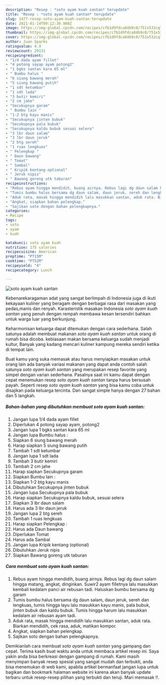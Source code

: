 ```yaml
---
description: "Resep : *soto ayam kuah santan* terupdate"
title: "Resep : *soto ayam kuah santan* terupdate"
slug: 1477-resep-soto-ayam-kuah-santan-terupdate
date: 2021-01-14T09:12:30.908Z
image: https://img-global.cpcdn.com/recipes/cfb1d9fdca84b9c0/751x532cq70/soto-ayam-kuah-santan-foto-resep-utama.jpg
thumbnail: https://img-global.cpcdn.com/recipes/cfb1d9fdca84b9c0/751x532cq70/soto-ayam-kuah-santan-foto-resep-utama.jpg
cover: https://img-global.cpcdn.com/recipes/cfb1d9fdca84b9c0/751x532cq70/soto-ayam-kuah-santan-foto-resep-utama.jpg
author: Juan Sparks
ratingvalue: 4.9
reviewcount: 29131
recipeingredient:
- "1/4 dada ayam fillet"
- "4 potong sayap ayam potong2"
- "1 bgks santan kara 65 ml"
- " Bumbu halus "
- "6 siung bawang merah"
- "5 siung bawang putih"
- "1 sdt ketumbar"
- "1 sdt lada"
- "3 butir kemiri"
- "2 cm jahe"
- "Secukupnya garam"
- " Bumbu lain "
- "1-2 btg kayu manis"
- "Secukupnya jinten bubuk"
- "Secukupnya pala bubuk"
- "Secukupnya kaldu bubuk sesuai selera"
- "3 lbr daun salam"
- "3 lbr daun jeruk"
- "2 btg sereh"
- "1 ruas lengkuas"
- " Pelengkap "
- " Daun bawang"
- " Tomat"
- " Sambal"
- " Kripik kentang optional"
- " Jeruk nipis"
- " Bawang goreng utk taburan"
recipeinstructions:
- "Rebus ayam hingga mendidih, buang airnya. Rebus lagi dg daun salam hingga matang, angkat, dinginkan. Suwir2 ayam filletnya lalu masukkan kembali kedalam panci air rebusan tadi. Haluskan bumbu bersama dg garam"
- "Tumis bumbu halus bersama dg daun salam, daun jeruk, sereh dan lengkuas, tumis hingga layu lalu masukkan kayu manis, pala bubuk, jinten bubuk dan kaldu bubuk. Tumis hingga harum lalu masukkan kedalam air rebusan ayam tadi."
- "Aduk rata, masak hingga mendidih lalu masukkan santan, aduk rata. Biarkan mendidih, cek rasa, aduk, matikan kompor."
- "Angkat, siapkan bahan pelengkap."
- "Sajikan soto dengan bahan pelengkapnya."
categories:
- Recipe
tags:
- soto
- ayam
- kuah

katakunci: soto ayam kuah 
nutrition: 175 calories
recipecuisine: American
preptime: "PT15M"
cooktime: "PT52M"
recipeyield: "4"
recipecategory: Lunch

---
```



![*soto ayam kuah santan*](https://img-global.cpcdn.com/recipes/cfb1d9fdca84b9c0/751x532cq70/soto-ayam-kuah-santan-foto-resep-utama.jpg)

Kebenarekaragaman adat yang sangat berlimpah di Indonesia juga di ikuti kekayaan kuliner yang beragam dengan berbagai rasa dari masakan yang pedas,manis dan renyah. Karasteristik masakan Indonesia *soto ayam kuah santan* yang penuh dengan rempah membawa kesan tersendiri bahkan untuk warga luar yang berkunjung.


Keharmonisan keluarga dapat ditemukan dengan cara sederhana. Salah satunya adalah membuat makanan *soto ayam kuah santan* untuk orang di rumah bisa dicoba. kebiasaan makan bersama keluarga sudah menjadi kultur, Banyak yang kadang mencari kuliner kampung mereka sendiri ketika di tempat lain.



Buat kamu yang suka memasak atau harus menyiapkan masakan untuk orang lain ada banyak variasi makanan yang dapat anda contoh salah satunya *soto ayam kuah santan* yang merupakan resep favorite yang simpel dengan varian sederhana. Pasalnya saat ini kamu dapat dengan cepat menemukan resep *soto ayam kuah santan* tanpa harus bersusah payah.
Seperti resep *soto ayam kuah santan* yang bisa kamu coba untuk disajikan pada keluarga tercinta. Dan sangat simple hanya dengan 27 bahan dan 5 langkah.


<!--inarticleads1-->

##### Bahan-bahan yang dibutuhkan membuat *soto ayam kuah santan*:

1. Jangan lupa 1/4 dada ayam fillet
1. Diperlukan 4 potong sayap ayam, potong2
1. Jangan lupa 1 bgks santan kara 65 ml
1. Jangan lupa  Bumbu halus :
1. Siapkan 6 siung bawang merah
1. Harap siapkan 5 siung bawang putih
1. Tambah 1 sdt ketumbar
1. Jangan lupa 1 sdt lada
1. Tambah 3 butir kemiri
1. Tambah 2 cm jahe
1. Harap siapkan Secukupnya garam
1. Siapkan  Bumbu lain :
1. Siapkan 1-2 btg kayu manis
1. Dibutuhkan Secukupnya jinten bubuk
1. Jangan lupa Secukupnya pala bubuk
1. Harap siapkan Secukupnya kaldu bubuk, sesuai selera
1. Siapkan 3 lbr daun salam
1. Harus ada 3 lbr daun jeruk
1. Jangan lupa 2 btg sereh
1. Tambah 1 ruas lengkuas
1. Harap siapkan  Pelengkap :
1. Harus ada  Daun bawang
1. Diperlukan  Tomat
1. Harus ada  Sambal
1. Jangan lupa  Kripik kentang (optional)
1. Dibutuhkan  Jeruk nipis
1. Siapkan  Bawang goreng utk taburan




<!--inarticleads2-->

##### Cara membuat  *soto ayam kuah santan*:

1. Rebus ayam hingga mendidih, buang airnya. Rebus lagi dg daun salam hingga matang, angkat, dinginkan. Suwir2 ayam filletnya lalu masukkan kembali kedalam panci air rebusan tadi. Haluskan bumbu bersama dg garam
1. Tumis bumbu halus bersama dg daun salam, daun jeruk, sereh dan lengkuas, tumis hingga layu lalu masukkan kayu manis, pala bubuk, jinten bubuk dan kaldu bubuk. Tumis hingga harum lalu masukkan kedalam air rebusan ayam tadi.
1. Aduk rata, masak hingga mendidih lalu masukkan santan, aduk rata. Biarkan mendidih, cek rasa, aduk, matikan kompor.
1. Angkat, siapkan bahan pelengkap.
1. Sajikan soto dengan bahan pelengkapnya.




Demikianlah cara membuat *soto ayam kuah santan* yang gampang dan cepat. Terima kasih buat waktu anda untuk membaca artikel resep ini. Saya yakin anda bisa berkreasi dengan gampang di rumah. Kami masih menyimpan banyak resep spesial yang sangat mudah dan terbukti, anda bisa menemukan di web kami, apabila artikel bermanfaat jangan lupa untuk bagikan dan bookmark halaman website ini karena akan banyak update terbaru untuk resep-resep pilihan yang terbukti dan teruji. Mari memasak !!. 
